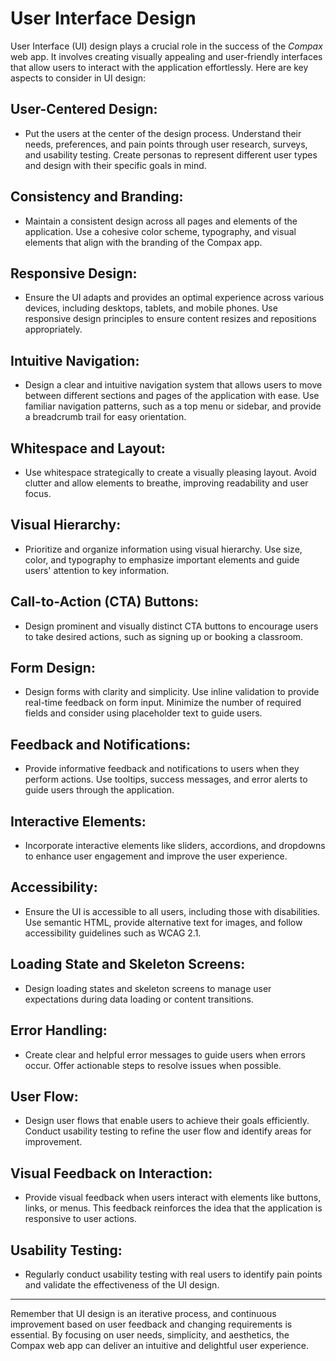 # User Interface Design

User Interface (UI) design plays a crucial role in the success of the *Compax* web app. It involves creating visually appealing and user-friendly interfaces that allow users to interact with the application effortlessly. Here are key aspects to consider in UI design:

 ## User-Centered Design:
 - Put the users at the center of the design process. Understand their needs, preferences, and pain points through user research, surveys, and usability testing. Create personas to represent different user types and design with their specific goals in mind.

## Consistency and Branding: 
- Maintain a consistent design across all pages and elements of the application. Use a cohesive color scheme, typography, and visual elements that align with the branding of the Compax app.

##  Responsive Design:
-  Ensure the UI adapts and provides an optimal experience across various devices, including desktops, tablets, and mobile phones. Use responsive design principles to ensure content resizes and repositions appropriately.

## Intuitive Navigation: 
- Design a clear and intuitive navigation system that allows users to move between different sections and pages of the application with ease. Use familiar navigation patterns, such as a top menu or sidebar, and provide a breadcrumb trail for easy orientation.

## Whitespace and Layout: 
- Use whitespace strategically to create a visually pleasing layout. Avoid clutter and allow elements to breathe, improving readability and user focus.

## Visual Hierarchy: 
- Prioritize and organize information using visual hierarchy. Use size, color, and typography to emphasize important elements and guide users' attention to key information.

## Call-to-Action (CTA) Buttons: 
- Design prominent and visually distinct CTA buttons to encourage users to take desired actions, such as signing up or booking a classroom.

## Form Design:
 - Design forms with clarity and simplicity. Use inline validation to provide real-time feedback on form input. Minimize the number of required fields and consider using placeholder text to guide users.

## Feedback and Notifications:
- Provide informative feedback and notifications to users when they perform actions. Use tooltips, success messages, and error alerts to guide users through the application.

## Interactive Elements:
- Incorporate interactive elements like sliders, accordions, and dropdowns to enhance user engagement and improve the user experience.

## Accessibility:
- Ensure the UI is accessible to all users, including those with disabilities. Use semantic HTML, provide alternative text for images, and follow accessibility guidelines such as WCAG 2.1.

## Loading State and Skeleton Screens:
- Design loading states and skeleton screens to manage user expectations during data loading or content transitions.

## Error Handling:
- Create clear and helpful error messages to guide users when errors occur. Offer actionable steps to resolve issues when possible.

## User Flow:
- Design user flows that enable users to achieve their goals efficiently. Conduct usability testing to refine the user flow and identify areas for improvement.

## Visual Feedback on Interaction:
- Provide visual feedback when users interact with elements like buttons, links, or menus. This feedback reinforces the idea that the application is responsive to user actions.

## Usability Testing:
- Regularly conduct usability testing with real users to identify pain points and validate the effectiveness of the UI design.

----------------
Remember that UI design is an iterative process, and continuous improvement based on user feedback and changing requirements is essential. By focusing on user needs, simplicity, and aesthetics, the Compax web app can deliver an intuitive and delightful user experience.
